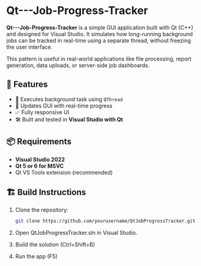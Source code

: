# Qt---Job-Progress-Tracker

**Qt---Job-Progress-Tracker** is a simple GUI application built with Qt (C++) and designed for Visual Studio. It simulates how long-running background jobs can be tracked in real-time using a separate thread, without freezing the user interface.

This pattern is useful in real-world applications like file processing, report generation, data uploads, or server-side job dashboards.

## 🔧 Features

- 🚀 Executes background task using `QThread`
- 🔄 Updates GUI with real-time progress
- ✅ Fully responsive UI
- 🛠 Built and tested in **Visual Studio with Qt**

## 📦 Requirements

- **Visual Studio 2022**
- **Qt 5 or 6 for MSVC**
- Qt VS Tools extension (recommended)

## 🏗 Build Instructions

1. Clone the repository:
   ```bash
   git clone https://github.com/yourusername/QtJobProgressTracker.git
2. Open QtJobProgressTracker.sln in Visual Studio.

3. Build the solution (Ctrl+Shift+B)

4. Run the app (F5)
